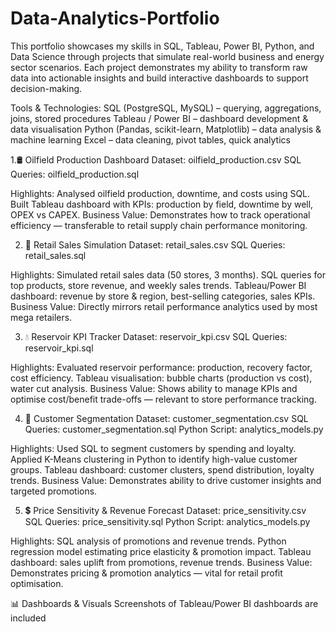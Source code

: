 # Data-Analytics-Portfolio
This portfolio showcases my skills in SQL, Tableau, Power BI, Python, and Data Science through projects that simulate real-world business and energy sector scenarios. Each project demonstrates my ability to transform raw data into actionable insights and build interactive dashboards to support decision-making.

Tools & Technologies:
SQL (PostgreSQL, MySQL) – querying, aggregations, joins, stored procedures
Tableau / Power BI – dashboard development & data visualisation
Python (Pandas, scikit-learn, Matplotlib) – data analysis & machine learning
Excel – data cleaning, pivot tables, quick analytics

1.🛢️ Oilfield Production Dashboard
Dataset: oilfield_production.csv
SQL Queries: oilfield_production.sql

Highlights:
Analysed oilfield production, downtime, and costs using SQL.
Built Tableau dashboard with KPIs: production by field, downtime by well, OPEX vs CAPEX.
Business Value: Demonstrates how to track operational efficiency — transferable to retail supply chain performance monitoring.

2. 🛒 Retail Sales Simulation
Dataset: retail_sales.csv
SQL Queries: retail_sales.sql

Highlights:
Simulated retail sales data (50 stores, 3 months).
SQL queries for top products, store revenue, and weekly sales trends.
Tableau/Power BI dashboard: revenue by store & region, best-selling categories, sales KPIs.
Business Value: Directly mirrors retail performance analytics used by most mega retailers.

3. 💧 Reservoir KPI Tracker
Dataset: reservoir_kpi.csv
SQL Queries: reservoir_kpi.sql

Highlights:
Evaluated reservoir performance: production, recovery factor, cost efficiency.
Tableau visualisation: bubble charts (production vs cost), water cut analysis.
Business Value: Shows ability to manage KPIs and optimise cost/benefit trade-offs — relevant to store performance tracking.

4. 👥 Customer Segmentation
Dataset: customer_segmentation.csv
SQL Queries: customer_segmentation.sql
Python Script: analytics_models.py

Highlights:
Used SQL to segment customers by spending and loyalty.
Applied K-Means clustering in Python to identify high-value customer groups.
Tableau dashboard: customer clusters, spend distribution, loyalty trends.
Business Value: Demonstrates ability to drive customer insights and targeted promotions.

5. 💲 Price Sensitivity & Revenue Forecast
Dataset: price_sensitivity.csv
SQL Queries: price_sensitivity.sql
Python Script: analytics_models.py

Highlights:
SQL analysis of promotions and revenue trends.
Python regression model estimating price elasticity & promotion impact.
Tableau dashboard: sales uplift from promotions, revenue trends.
Business Value: Demonstrates pricing & promotion analytics — vital for retail profit optimisation.

📊 Dashboards & Visuals
Screenshots of Tableau/Power BI dashboards are included
